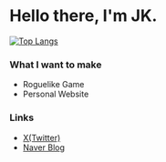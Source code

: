 # Hello there, I'm JK.

[![Top Langs](https://github-readme-stats-blue-sigma-39.vercel.app/api/top-langs/?username=JKum1024&layout=donut&title_color=7dff00&bg_color=050303&text_color=7dff00&custom_title=@JKum1024-langs&langs_count=20)](https://github.com/JKum1024/JKum1024)

<!-- &hide=vim%20script,makefile -->

### What I want to make
* Roguelike Game
* Personal Website

### Links
* [X(Twitter)](https://x.com/jkum1024)
* [Naver Blog](https://blog.naver.com/jkum1024)